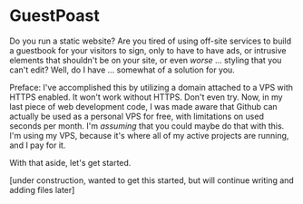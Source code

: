 # GuestPoast
Do you run a static website? Are you tired of using off-site services to build a guestbook for your visitors to sign, only to have to have ads, or intrusive elements that shouldn't be on your site, or even _worse_ ... styling that you can't edit? Well, do I have ... somewhat of a solution for you.

Preface: I've accomplished this by utilizing a domain attached to a VPS with HTTPS enabled. It won't work without HTTPS. Don't even try. Now, in my last piece of web development code, I was made aware that Github can actually be used as a personal VPS for free, with limitations on used seconds per month. I'm _assuming_ that you could maybe do that with this. I'm using my VPS, because it's where all of my active projects are running, and I pay for it.

With that aside, let's get started.

[under construction, wanted to get this started, but will continue writing and adding files later]
